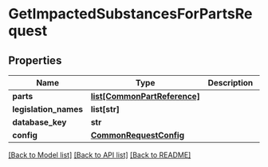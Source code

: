 # GetImpactedSubstancesForPartsRequest

## Properties
Name | Type | Description | Notes
------------ | ------------- | ------------- | -------------
**parts** | [**list[CommonPartReference]**](CommonPartReference.md) |  | [optional] 
**legislation_names** | **list[str]** |  | [optional] 
**database_key** | **str** |  | [optional] 
**config** | [**CommonRequestConfig**](CommonRequestConfig.md) |  | [optional] 

[[Back to Model list]](../README.md#documentation-for-models) [[Back to API list]](../README.md#documentation-for-api-endpoints) [[Back to README]](../README.md)


